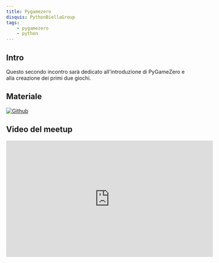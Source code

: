 ```yaml
---
title: Pygamezero
disquis: PythonBiellaGroup
tags:
    - pygamezero
    - python
---
```


## Intro

Questo secondo incontro sarà dedicato all'introduzione di PyGameZero e alla creazione dei primi due giochi.

## Materiale

[![Github](https://img.shields.io/badge/GitHub-181717.svg?style=for-the-badge&logo=GitHub&logoColor=white)](https://github.com/PythonBiellaGroup/LearningPythonWithGames)

## Video del meetup

<iframe width="560" height="315" src="https://www.youtube.com/embed/qqv4d4IbOpM?si=1W6w5BzULMbmUiY7" title="YouTube video player" frameborder="0" allow="accelerometer; autoplay; clipboard-write; encrypted-media; gyroscope; picture-in-picture; web-share" allowfullscreen></iframe>